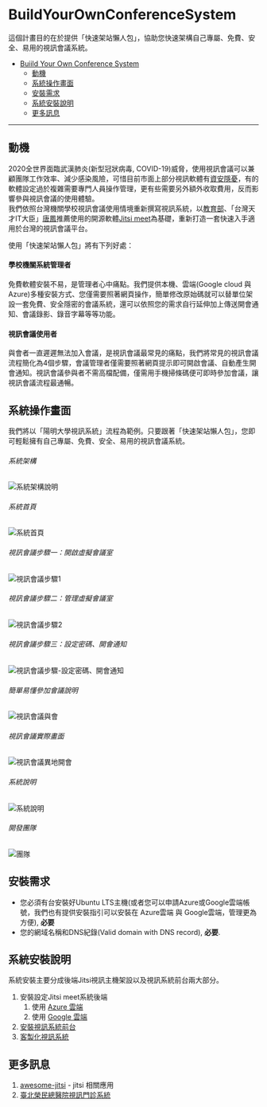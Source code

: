 # BuildYourOwnConferenceSystem
這個計畫目的在於提供「快速架站懶人包」，協助您快速架構自己專屬、免費、安全、易用的視訊會議系統。

- [Buiild Your Own Conference System](#BuildYourOwnConferenceSystem)
   - [動機](#動機)
   - [系統操作畫面](#系統操作畫面)
   - [安裝需求](#安裝需求)
   - [系統安裝說明](#系統安裝說明)
   - [更多訊息](#更多訊息)

---

## 動機
2020全世界面臨武漢肺炎(新型冠狀病毒, COVID-19)威脅，使用視訊會議可以兼顧團隊工作效率、減少感染風險，可惜目前市面上部分視訊軟體有[資安隱憂](https://3c.ltn.com.tw/news/40047 "自由時報")，有的軟體設定過於複雜需要專門人員操作管理，更有些需要另外額外收取費用，反而影響參與視訊會議的使用體驗。<br>
我們依照台灣機關學校視訊會議使用情境重新撰寫視訊系統，以[教育部](https://depart.moe.edu.tw/ED2700/News_Content.aspx?n=727087A8A1328DEE&s=868B3A6EDF9BA52D)、「台灣天才IT大臣」[唐鳳](https://3c.ltn.com.tw/news/40055)推薦使用的開源軟體[Jitsi meet](https://meet.jit.si/)為基礎，重新打造一套快速入手適用於台灣的視訊會議平台。<br>


使用「快速架站懶人包」將有下列好處：
   #### 學校機關系統管理者 
免費軟體安裝不易，是管理者心中痛點。我們提供本機、雲端(Google cloud 與 Azure)多種安裝方式、您僅需要照著網頁操作，簡單修改原始碼就可以替單位架設一套免費、安全隱密的會議系統，還可以依照您的需求自行延伸加上傳送開會通知、會議錄影、錄音字幕等等功能。
   #### 視訊會議使用者
與會者一直遲遲無法加入會議，是視訊會議最常見的痛點，我們將常見的視訊會議流程簡化為4個步驟，會議管理者僅需要照著網頁提示即可開啟會議、自動產生開會通知。視訊會議參與者不需高檔配備，僅需用手機掃條碼便可即時參加會議，讓視訊會議流程最通暢。

## 系統操作畫面
我們將以「陽明大學視訊系統」流程為範例。只要跟著「快速架站懶人包」，您即可輕鬆擁有自己專屬、免費、安全、易用的視訊會議系統。
###### 系統架構
![系統架構說明](https://github.com/Yuchunchen/BuildYourOwnConferenceSystem/blob/master/docs/images/thesystem_architecture.png "系統架構說明")

###### 系統首頁
![系統首頁](https://github.com/Yuchunchen/BuildYourOwnConferenceSystem/blob/master/docs/images/desktop_screen010.png "系統首頁")

###### 視訊會議步驟一：開啟虛擬會議室
![視訊會議步驟1](https://github.com/Yuchunchen/BuildYourOwnConferenceSystem/blob/master/docs/images/desktop_screen020.png "視訊會議步驟一：開啟虛擬會議室")

###### 視訊會議步驟二：管理虛擬會議室
![視訊會議步驟2](https://github.com/Yuchunchen/BuildYourOwnConferenceSystem/blob/master/docs/images/desktop_screen030.png "視訊會議步驟二：管理虛擬會議室")

###### 視訊會議步驟三：設定密碼、開會通知
![視訊會議步驟-設定密碼、開會通知](https://github.com/Yuchunchen/BuildYourOwnConferenceSystem/blob/master/docs/images/desktop_screen031.png "視訊會議步驟三：設定密碼、開會通知")

###### 簡單易懂參加會議說明
![視訊會議與會](https://github.com/Yuchunchen/BuildYourOwnConferenceSystem/blob/master/docs/images/desktop_screen040.png)

###### 視訊會議實際畫面
![視訊會議異地開會](https://github.com/Yuchunchen/BuildYourOwnConferenceSystem/blob/master/docs/images/desktop_screen041.png)

###### 系統說明
![系統說明](https://github.com/Yuchunchen/BuildYourOwnConferenceSystem/blob/master/docs/images/desktop_screen050.png)

###### 開發團隊
![團隊](https://github.com/Yuchunchen/BuildYourOwnConferenceSystem/blob/master/docs/images/desktop_screen060.png)

## 安裝需求
* 您必須有台安裝好Ubuntu LTS主機(或者您可以申請Azure或Google雲端帳號，我們也有提供安裝指引可以安裝在 Azure雲端 與 Google雲端，管理更為方便), **必要**
* 您的網域名稱和DNS紀錄(Valid domain with DNS record), **必要**.

## 系統安裝說明
系統安裝主要分成後端Jitsi視訊主機架設以及視訊系統前台兩大部分。
1. 安裝設定Jitsi meet系統後端
   1. 使用 [Azure 雲端](./docs/install_jitsi_azure.md)
   2. 使用 [Google 雲端](./docs/install_jitsi_google.md)
2. [安裝視訊系統前台](./docs/install_conferencesystem.md)
3. [客製化視訊系統](./docs/install_customization.md)

## 更多訊息
1. [awesome-jitsi](https://github.com/Yuchunchen/awesome-jitsi) - jitsi 相關應用
2. [臺北榮民總醫院視訊門診系統](https://www.vghtpe.gov.tw/News!one.action?nid=6396)

